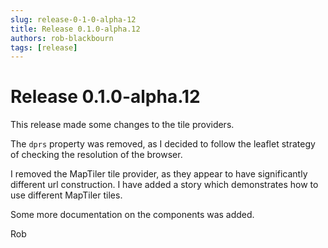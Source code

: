 ```yaml
---
slug: release-0-1-0-alpha-12
title: Release 0.1.0-alpha.12
authors: rob-blackbourn
tags: [release]
---
```


# Release 0.1.0-alpha.12

This release made some changes to the tile providers.

The `dprs` property was removed, as I decided to follow the leaflet strategy of
checking the resolution of the browser.

I removed the MapTiler tile provider, as they appear to have significantly
different url construction. I have added a story which demonstrates how to
use different MapTiler tiles.

Some more documentation on the components was added.

Rob